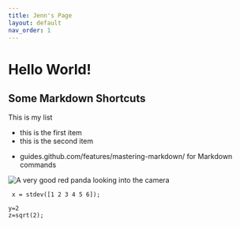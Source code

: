 ```yaml
---
title: Jenn's Page 
layout: default
nav_order: 1 
---
```


# Hello World! 

## Some Markdown Shortcuts 
This is my list 
* this is the first item
* this is the second item
- guides.github.com/features/mastering-markdown/ for Markdown commands 

![A very good red panda looking into the camera](https://cdn.cnn.com/cnnnext/dam/assets/200227103054-red-panda-stock-exlarge-169.jpg)

``` x = stdev([1 2 3 4 5 6]);```
```
y=2
z=sqrt(2);
```
